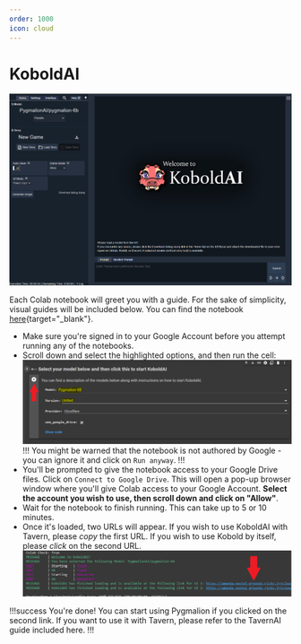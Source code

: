 ```yaml
---
order: 1000
icon: cloud
---
```


# KoboldAI

![](/static/KoboldAI-newui.PNG)

Each Colab notebook will greet you with a guide. For the sake of simplicity, visual guides will be included below. You can find the notebook [here](https://colab.research.google.com/github/koboldai/KoboldAI-Client/blob/main/colab/GPU.ipynb){target="_blank"}.

- Make sure you're signed in to your Google Account before you attempt running any of the notebooks.
- Scroll down and select the highlighted options, and then run the cell:
![](/static/kobold-cloud.PNG)
!!!
You might be warned that the notebook is not authored by Google - you can ignore it and click on `Run anyway`.
!!!
- You'll be prompted to give the notebook access to your Google Drive files. Click on `Connect to Google Drive`. This will open a pop-up browser window where you'll give Colab access to your Google Account. **Select the account you wish to use, then scroll down and click on "Allow"**.
- Wait for the notebook to finish running. This can take up to 5 or 10 minutes.
- Once it's loaded, two URLs will appear. If you wish to use KoboldAI with Tavern, please *copy* the first URL. If you wish to use Kobold by itself, please *click* on the second URL.
![](/static/kobold-cloud2.PNG)

!!!success You're done! 
You can start using Pygmalion if you clicked on the second link. If you want to use it with Tavern, please refer to the TavernAI guide included here.
!!!

